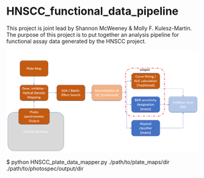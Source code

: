 # HNSCC_functional_data_pipeline

This project is joint lead by Shannon McWeeney &amp; Molly F. Kulesz-Martin. The purpose of this project is to put together an analysis pipeline for functional assay data generated by the HNSCC project. 

![pipeline overview](./figs/pipeline_overview.PNG)



$ python HNSCC_plate_data_mapper.py ./path/to/plate_maps/dir ./path/to/photospec/output/dir 